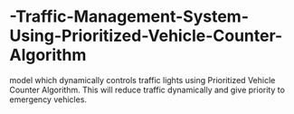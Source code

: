 # -Traffic-Management-System-Using-Prioritized-Vehicle-Counter-Algorithm
model which dynamically controls traffic lights using Prioritized Vehicle Counter Algorithm. This will reduce traffic dynamically and give priority to emergency vehicles.
